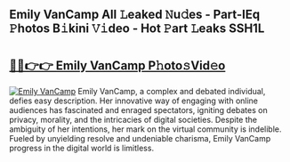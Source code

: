 ## Emily VanCamp All 𝙻eaked 𝙽u𝚍es - Part-IEq 𝙿hotos B𝚒kini 𝚅𝚒deo - Hot 𝙿art 𝙻eaks SSH1L

# <h2><a href="http://ld55682.urlbe.top/?page=Emily+VanCamp">🔗🔗👉👉 Emily VanCamp P𝚑oto𝚜Vid𝚎o</a></h2>

[![Emily VanCamp](https://i.imgur.com/eBuTRDB.gif)](http://ld55682.urlbe.top/?page=Emily+VanCamp)
Emily VanCamp, a complex and debated individual, defies easy description. Her innovative way of engaging with online audiences has fascinated and enraged spectators, igniting debates on privacy, morality, and the intricacies of digital societies. Despite the ambiguity of her intentions, her mark on the virtual community is indelible. Fueled by unyielding resolve and undeniable charisma, Emily VanCamp progress in the digital world is limitless.
